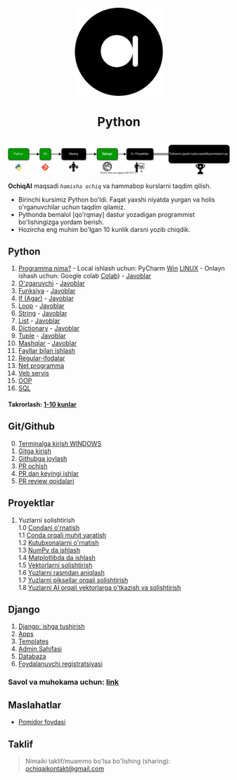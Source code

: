 <p align="center">
<a href="ochiqai.com">
<img src="./images/logo.png" width=200>
</a>
<h1 align="center">Python</h1>


<p align="center">
  <a href="https://github.com/Elyorcv/ajoyib-python/blob/main/README.md" target="_blank">
      <img src="./images/intro.svg"/>
  </a>
</p>

**OchiqAI** maqsadi _`hamisha ochiq`_ va hammabop kurslarni taqdim qilish. 

* Birinchi kursimiz Python bo'ldi. Faqat yaxshi niyatda yurgan va holis o'rganuvchilar uchun taqdim qilamiz. 
* Pythonda bemalol [qo'rqmay] dastur yozadigan programmist bo'lishingizga yordam berish. 
* Hozircha eng muhim bo'lgan 10 kunlik darsni yozib chiqdik. 



## Python 

  1. [Programma nima?](./python/01-kun-Programma/01-kun.md) 
    - Local ishlash uchun: PyCharm [Win](./biblateka/pycharm_windows.md) [LINUX](no)
    - Onlayn ishash uchun: Google colab [Colab](./biblateka/google-colab-ishlash/google-colab-ochish.md))
    - [Javoblar](./python/01-kun-Programma/01-kun-javoblar.md)
  2. [O'zgaruvchi](./python/02-kun-O'zgaruvchi/02-kun.md) 
    - [Javoblar](./python/02-kun-O'zgaruvchi/02-kun-javoblar.md)
  3. [Funksiya](./python/03-kun-Funksiya/03-kun.md) 
    - [Javoblar](./python/03-kun-Funksiya/03-kun-javoblar.md)
  4. [If (Agar)](./python/04-kun-Agar/04-kun.md)
    - [Javoblar](./python/04-kun-Agar/04-kun-javoblar.md)
  5. [Loop](./python/05-kun-Loop/05-kun.md)
    - [Javoblar](./python/05-kun-Loop/05-kun-javoblar.md)
  6. [String](./python/06-kun-String/06-kun.md)
    - [Javoblar](./python/06-kun-String/06-kun-javoblar.md)
  7. [List](./python/07-kun-List/07-kun.md)
    - [Javoblar](./python/07-kun-List/07-kun-javoblar.md)
  8. [Dictionary](./python/08-kun-Dictionary/08-kun.md)
    - [Javoblar](./python/08-kun-Dictionary/08-kun-javoblar.md)
  9. [Tuple](./python/09-kun-Tuple/09-kun.md)
    - [Javoblar](./python/09-kun-Tuple/09-kun-javoblar.md)
  10. [Mashqlar](./python/10-kun-Mashqlar/10-kun.md)
    - [Javoblar](./python/10-kun-Mashqlar/10-kun-javoblar.md)
  11. [Fayllar bilan ishlash](./python/11-kun-Fayl/11-kun-fayl.md)
  12. [Regular-ifodalar](./python/12-kun-Regular-ifodalar/12-kun-regular-ifodalar.md)
  13. [Net programma](./python/13-kun-Net-Programma/13-net-programma.md)
  14. [Veb servis](./python/14-kun-Veb-servis/14-kun-veb-servis.md)
  15. [OOP](./python/15-kun-OOP/15-kun-oop.md)
  16. [SQL](./python/16-kun-SQL/16-kun-sql.md)

#### Takrorlash: [1-10 kunlar](./biblateka/python_shpagralka.pdf)


## Git/Github 
  0. [Terminalga kirish WINDOWS](./terminal/terminal_windows.md)
  1. [Gitga kirish](./github/Gitga_kirish.md)
  2. [Githubga joylash](./github/githubga_joylash.md)
  3. [PR ochish](./github/github_pr_qilish.md)
  4. [PR dan keyingi ishlar](./github/PRdan_keyingi_qadam.md)
  5. [PR review qoidalari](./github/PR_review_qoidalari.md)

## Proyektlar
  1. Yuzlarni solishtirish <br>
     1.0 [Condani o'rnatish](./projects/yuzlarni-taqqoslash/doklar/1-0-conda-urnatish.md) <br>
     1.1 [Conda orqali muhit yaratish](./projects/yuzlarni-taqqoslash/doklar/1-1-conda-muhit-yaratish.md) <br>
     1.2 [Kutubxonalarni o'rnatish](./projects/yuzlarni-taqqoslash/doklar/1-2-kutubxona-urnatish.md) <br>
     1.3 [NumPy da ishlash](./projects/yuzlarni-taqqoslash/doklar/1-3-numpy.md)<br>
     1.4 [Matplotlibda da ishlash](./projects/yuzlarni-taqqoslash/doklar/1-4-matplotlib.md)<br>
     1.5 [Vektorlarni solishtirish](./projects/yuzlarni-taqqoslash/doklar/1-5-vektorlarni-solishtirish.md)<br>
     1.6 [Yuzlarni rasmdan aniqlash](./projects/yuzlarni-taqqoslash/doklar/1-6-yuzni-rasmdan-aniqlash.md)<br>
     1.7 [Yuzlarni piksellar orqali solishtirish](./projects/yuzlarni-taqqoslash/doklar/1-7-yuzlarni-solishtirish-piksellar.md)<br>
     1.8 [Yuzlarni AI orqali vektorlarga o'tkazish va solishtirish](./projects/yuzlarni-taqqoslash/doklar/1-8-yuzlarni-solishtirish-AI.md)



## Django
   1. [Django: ishga tushirish](./django/01-blog-websayt/blog-proyekt/01-djangoni-urnatish.md)
   2. [Apps](./django/01-blog-websayt/blog-proyekt/02-apps.md)
   3. [Templates](./django/01-blog-websayt/blog-proyekt/03-templates.md)
   4. [Admin Sahifasi](./django/01-blog-websayt/blog-proyekt/04-admin-sahifasi.md)
   5. [Databaza](./django/01-blog-websayt/blog-proyekt/05-database.md)
   6. [Foydalanuvchi registratsiyasi](./django/01-blog-websayt/blog-proyekt/06-Ruyhatdan_utish.md)

### Savol va muhokama uchun: [link](https://github.com/ochiqai/python/discussions)


## Maslahatlar

- [Pomidor foydasi](https://github.com/ochiqai/python/blob/main/biblateka/pomidor_texnikasi.md)  

## Taklif

> Nimaiki taklif/muammo bo'lsa bo'lishing (sharing): ochiqaikontakt@gmail.com

